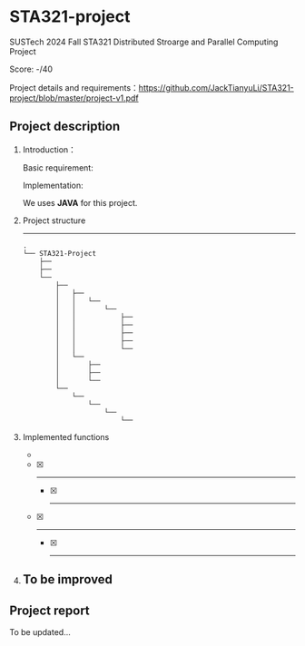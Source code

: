 # STA321-project
SUSTech 2024 Fall STA321 Distributed Stroarge and Parallel Computing Project

Score: -/40

Project details and requirements：https://github.com/JackTianyuLi/STA321-project/blob/master/project-v1.pdf

## Project description

1. Introduction：

   Basic requirement: 

   Implementation: 

   We uses **JAVA** for this project.

2. Project structure

   ---

   ```
   .
   └── STA321-Project
       ├── 
       ├── 
       └── 
           ├── 
           │   ├── 
           │   │   └── 
           │   │       └── 
           │   │           ├── 
           │   │           ├── 
           │   │           ├── 
           │   │           ├── 
           │   │           └── 
           │   └── 
           │       ├── 
           │       ├── 
           │       └── 
           └── 
               └── 
                   └── 
                       └── 
                           └── 
   ```

3. Implemented functions

   - 

     - [x] ****
       - [x] **** 


     - [x] ****
       - [x] ****

4. To be improved
   - 




## Project report

To be updated...
